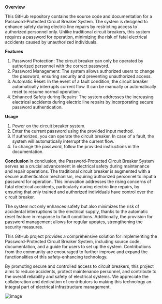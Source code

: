**Overview**

This GitHub repository contains the source code and documentation for a Password-Protected Circuit Breaker System. The system is designed to enhance safety during electric line repairs by restricting access to authorized personnel only. Unlike traditional circuit breakers, this system requires a password for operation, minimizing the risk of fatal electrical accidents caused by unauthorized individuals.

**Features**
1) Password Protection: The circuit breaker can only be operated by authorized personnel with the correct password.
2) Password Management: The system allows authorized users to change the password, ensuring security and preventing unauthorized access.
3) Automatic Reset: In the event of a fault condition, the circuit breaker automatically interrupts current flow. It can be manually or automatically reset to resume normal operation.
4) Enhanced Safety during Repairs: The system addresses the increasing electrical accidents during electric line repairs by incorporating secure password authentication.

**Usage**

1) Power on the circuit breaker system.
2) Enter the current password using the provided input method.
3) If authorized, you can operate the circuit breaker. In case of a fault, the system will automatically interrupt the current flow.
4) To change the password, follow the provided instructions in the documentation.

**Conclusion**
In conclusion, the Password-Protected Circuit Breaker System serves as a crucial advancement in electrical safety during maintenance and repair operations. The traditional circuit breaker is augmented with a secure authentication mechanism, requiring authorized personnel to input a password for operation. This innovation addresses the rising concerns of fatal electrical accidents, particularly during electric line repairs, by ensuring that only trained and authorized individuals have control over the circuit breaker.

The system not only enhances safety but also minimizes the risk of accidental interruptions to the electrical supply, thanks to the automatic reset feature in response to fault conditions. Additionally, the provision for password management allows for regular updates, strengthening the security measures.

This GitHub project provides a comprehensive solution for implementing the Password-Protected Circuit Breaker System, including source code, documentation, and a guide for users to set up the system. Contributions from the community are encouraged to further improve and expand the functionalities of this safety-enhancing technology.

By promoting secure and controlled access to circuit breakers, this project aims to reduce accidents, protect maintenance personnel, and contribute to the overall reliability and safety of electrical systems. We appreciate the collaboration and dedication of contributors to making this technology an integral part of electrical infrastructure management.

![image](https://github.com/nkyadava15/Using-arduino-password-based-circuit-breaker-/assets/108458938/81f085b8-b8c6-40d1-aff4-634829e6539d)

